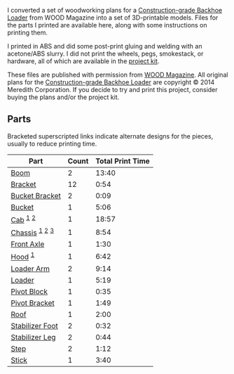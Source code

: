 I converted a set of woodworking plans for a [Construction-grade Backhoe Loader](http://www.woodstore.net/cobalo.html) from WOOD Magazine into a set of 3D-printable models. Files for the parts I printed are available here, along with some instructions on printing them.

I printed in ABS and did some post-print gluing and welding with an acetone/ABS slurry.  I did not print the wheels, pegs,  smokestack, or hardware, all of which are available in the [project kit](http://www.woodstore.net/cobalo.html).


These files are published with permission from [WOOD Magazine](http://www.woodmagazine.com/). All original plans for the [Construction-grade Backhoe Loader](http://www.woodstore.net/cobalo.html) are copyright &copy; 2014 Meredith Corporation. If you decide to try and print this project, consider buying the plans and/or the project kit.

Parts
-----
Bracketed superscripted links indicate alternate designs for the pieces, usually to reduce printing time.

| Part | Count | Total Print Time |
|------|-------|------------|
| [Boom](assets/Boom.stl) | 2 | 13:40 |
| [Bracket](assets/Bracket.stl) | 12 | 0:54 |
| [Bucket Bracket](assets/Bucket%20Bracket.stl) | 2 | 0:09 |
| [Bucket](assets/Bucket.stl) | 1 | 5:06 |
| [Cab](assets/Cab.stl) <sup>[1](assets/Cab%20Bottom.stl "The bottom of the cab, hollow.")</sup> <sup>[2](assets/Cab%20Top.stl "The top of the cab; weld it to the hollow bottom.")</sup> | 1 | 18:57 |
| [Chassis](assets/Chassis.stl) <sup>[1](assets/Chassis%20Back%20Hollow%20Bottom.stl "Save lots of time and plastic by printing the large piece of the chassis in two parts and gluing together.")</sup> <sup>[2](assets/Chassis%20Back%20Hollow%20Top.stl "The 2nd part of the chassis glue-up.")</sup> <sup>[3](assets/Chassis%20Front.stl "The piece of the chassis that is separated by the front axle.")</sup> | 1 | 8:54 |
| [Front Axle](assets/Front%20Axle.stl) | 1 | 1:30 |
| [Hood](assets/Hood.stl) <sup>[1](assets/Hood%20Hollow.stl "Save time and plastic by printing the hood hollow and upside-down.")</sup> | 1 | 6:42 |
| [Loader Arm](assets/Loader%20Arm.stl) | 2 | 9:14 |
| [Loader](assets/Loader.stl) | 1 | 5:19 |
| [Pivot Block](assets/Pivot%20Block.stl) | 1 | 0:35 |
| [Pivot Bracket](assets/Pivot%20Bracket.stl) | 1 | 1:49 |
| [Roof](assets/Roof.stl) | 1 | 2:00 |
| [Stabilizer Foot](assets/Stabilizer%20Foot.stl) | 2 | 0:32 |
| [Stabilizer Leg](assets/Stabilizer%20Leg.stl) | 2 | 0:44 |
| [Step](assets/Step.stl) | 2 | 1:12 |
| [Stick](assets/Stick.stl) | 1 | 3:40 |

